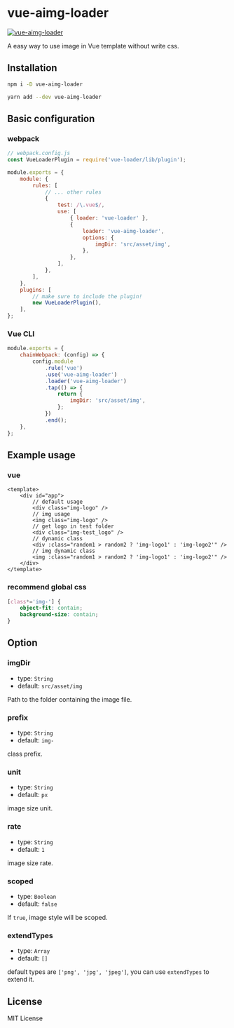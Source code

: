 # vue-aimg-loader

[![vue-aimg-loader](https://s1.ax1x.com/2020/07/21/UoYvCj.jpg)](https://imgchr.com/i/UoYvCj)

A easy way to use image in Vue template without write css.

## Installation

```bash
npm i -D vue-aimg-loader

yarn add --dev vue-aimg-loader
```

## Basic configuration

### webpack

```js
// webpack.config.js
const VueLoaderPlugin = require('vue-loader/lib/plugin');

module.exports = {
    module: {
        rules: [
            // ... other rules
            {
                test: /\.vue$/,
                use: [
                    { loader: 'vue-loader' },
                    {
                        loader: 'vue-aimg-loader',
                        options: {
                            imgDir: 'src/asset/img',
                        },
                    },
                ],
            },
        ],
    },
    plugins: [
        // make sure to include the plugin!
        new VueLoaderPlugin(),
    ],
};
```

### Vue CLI

```js
module.exports = {
    chainWebpack: (config) => {
        config.module
            .rule('vue')
            .use('vue-aimg-loader')
            .loader('vue-aimg-loader')
            .tap(() => {
                return {
                    imgDir: 'src/asset/img',
                };
            })
            .end();
    },
};
```

## Example usage

### vue

```vue
<template>
    <div id="app">
        // default usage
        <div class="img-logo" />
        // img usage
        <img class="img-logo" />
        // get logo in test folder
        <div class="img-test_logo" />
        // dynamic class
        <div :class="random1 > random2 ? 'img-logo1' : 'img-logo2'" />
        // img dynamic class
        <img :class="random1 > random2 ? 'img-logo1' : 'img-logo2'" />
    </div>
</template>
```

### recommend global css

```css
[class*='img-'] {
    object-fit: contain;
    background-size: contain;
}
```

## Option

### imgDir

-   type: `String`
-   default: `src/asset/img`

Path to the folder containing the image file.

### prefix

-   type: `String`
-   default: `img-`

class prefix.

### unit

-   type: `String`
-   default: `px`

image size unit.

### rate

-   type: `String`
-   default: `1`

image size rate.

### scoped

-   type: `Boolean`
-   default: `false`

If `true`, image style will be scoped.

### extendTypes

-   type: `Array`
-   default: `[]`

default types are `['png', 'jpg', 'jpeg']`, you can use `extendTypes` to extend it.

## License

MIT License
